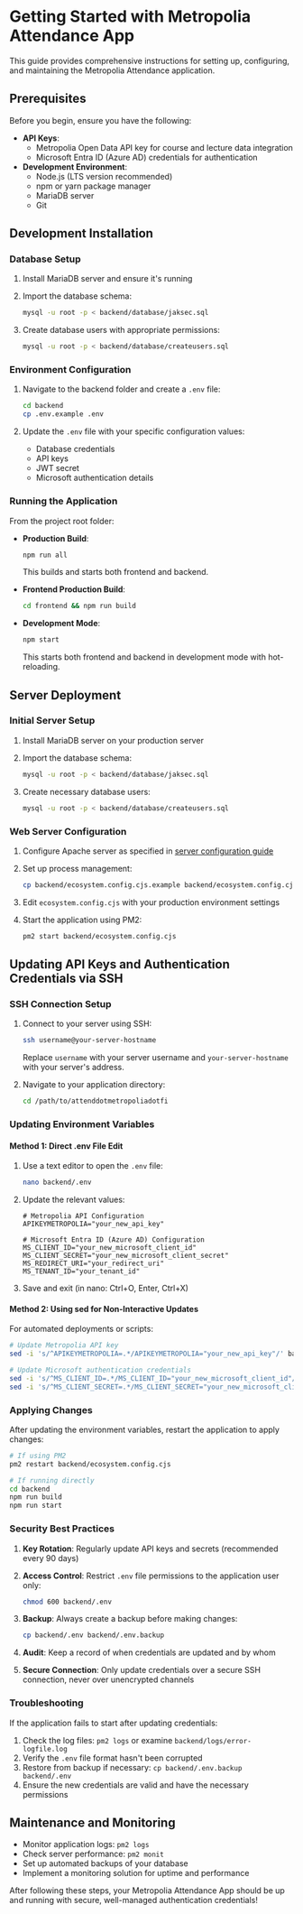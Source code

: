 # Getting Started with Metropolia Attendance App

This guide provides comprehensive instructions for setting up, configuring, and maintaining the Metropolia Attendance application.

## Prerequisites

Before you begin, ensure you have the following:

- **API Keys**:
  - Metropolia Open Data API key for course and lecture data integration
  - Microsoft Entra ID (Azure AD) credentials for authentication
- **Development Environment**:
  - Node.js (LTS version recommended)
  - npm or yarn package manager
  - MariaDB server
  - Git

## Development Installation

### Database Setup

1. Install MariaDB server and ensure it's running
2. Import the database schema:

   ```bash
   mysql -u root -p < backend/database/jaksec.sql
   ```

3. Create database users with appropriate permissions:

   ```bash
   mysql -u root -p < backend/database/createusers.sql
   ```

### Environment Configuration

1. Navigate to the backend folder and create a `.env` file:

   ```bash
   cd backend
   cp .env.example .env
   ```

2. Update the `.env` file with your specific configuration values:
   - Database credentials
   - API keys
   - JWT secret
   - Microsoft authentication details

### Running the Application

From the project root folder:

- **Production Build**:

  ```bash
  npm run all
  ```

  This builds and starts both frontend and backend.

- **Frontend Production Build**:

  ```bash
  cd frontend && npm run build
  ```

- **Development Mode**:

  ```bash
  npm start
  ```

  This starts both frontend and backend in development mode with hot-reloading.

## Server Deployment

### Initial Server Setup

1. Install MariaDB server on your production server
2. Import the database schema:

   ```bash
   mysql -u root -p < backend/database/jaksec.sql
   ```

3. Create necessary database users:

   ```bash
   mysql -u root -p < backend/database/createusers.sql
   ```

### Web Server Configuration

1. Configure Apache server as specified in [server configuration guide](serversideconf/readme.md)
2. Set up process management:

   ```bash
   cp backend/ecosystem.config.cjs.example backend/ecosystem.config.cjs
   ```

3. Edit `ecosystem.config.cjs` with your production environment settings
4. Start the application using PM2:

   ```bash
   pm2 start backend/ecosystem.config.cjs
   ```

## Updating API Keys and Authentication Credentials via SSH

### SSH Connection Setup

1. Connect to your server using SSH:

   ```bash
   ssh username@your-server-hostname
   ```

   Replace `username` with your server username and `your-server-hostname` with your server's address.

2. Navigate to your application directory:

   ```bash
   cd /path/to/attenddotmetropoliadotfi
   ```

### Updating Environment Variables

#### Method 1: Direct .env File Edit

1. Use a text editor to open the `.env` file:

   ```bash
   nano backend/.env
   ```

2. Update the relevant values:

   ```
   # Metropolia API Configuration
   APIKEYMETROPOLIA="your_new_api_key"

   # Microsoft Entra ID (Azure AD) Configuration
   MS_CLIENT_ID="your_new_microsoft_client_id"
   MS_CLIENT_SECRET="your_new_microsoft_client_secret"
   MS_REDIRECT_URI="your_redirect_uri"
   MS_TENANT_ID="your_tenant_id"
   ```

3. Save and exit (in nano: Ctrl+O, Enter, Ctrl+X)

#### Method 2: Using sed for Non-Interactive Updates

For automated deployments or scripts:

```bash
# Update Metropolia API key
sed -i 's/^APIKEYMETROPOLIA=.*/APIKEYMETROPOLIA="your_new_api_key"/' backend/.env

# Update Microsoft authentication credentials
sed -i 's/^MS_CLIENT_ID=.*/MS_CLIENT_ID="your_new_microsoft_client_id"/' backend/.env
sed -i 's/^MS_CLIENT_SECRET=.*/MS_CLIENT_SECRET="your_new_microsoft_client_secret"/' backend/.env
```

### Applying Changes

After updating the environment variables, restart the application to apply changes:

```bash
# If using PM2
pm2 restart backend/ecosystem.config.cjs

# If running directly
cd backend
npm run build
npm run start
```

### Security Best Practices

1. **Key Rotation**: Regularly update API keys and secrets (recommended every 90 days)
2. **Access Control**: Restrict `.env` file permissions to the application user only:

   ```bash
   chmod 600 backend/.env
   ```

3. **Backup**: Always create a backup before making changes:

   ```bash
   cp backend/.env backend/.env.backup
   ```

4. **Audit**: Keep a record of when credentials are updated and by whom
5. **Secure Connection**: Only update credentials over a secure SSH connection, never over unencrypted channels

### Troubleshooting

If the application fails to start after updating credentials:

1. Check the log files: `pm2 logs` or examine `backend/logs/error-logfile.log`
2. Verify the `.env` file format hasn't been corrupted
3. Restore from backup if necessary: `cp backend/.env.backup backend/.env`
4. Ensure the new credentials are valid and have the necessary permissions

## Maintenance and Monitoring

- Monitor application logs: `pm2 logs`
- Check server performance: `pm2 monit`
- Set up automated backups of your database
- Implement a monitoring solution for uptime and performance

After following these steps, your Metropolia Attendance App should be up and running with secure, well-managed authentication credentials!
